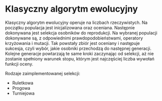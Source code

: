 # Klasyczny algorytm ewolucyjny

Klasyczny algorytm ewolucyjny operuje na liczbach rzeczywistych. Na początku
populacja jest inicjalizowana oraz oceniana. Następnie dokonywana jest selekcja
osobników do reprodukcji. Na wybranej populacji dokonywane są, z odpowiednimi prawdopodobieństwami, operatory krzyżowania i mutacji. Tak powstały
zbiór jest oceniany i następuje sukcesja, czyli wybór, jakie osobniki przechodzą
do następnej generacji. Kolejne generacje powtarzają te same kroki zaczynając
od selekcji, aż nie zostanie spełniony warunek stopu, którym jest najczęściej
liczba wywołań funkcji oceny.</br>

Rodzaje zaimplementowanej selekcji:</br>
* Ruletkowa
* Progowa
* Turniejowa